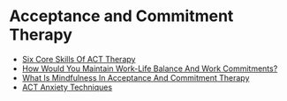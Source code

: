 # Acceptance and Commitment Therapy
- [Six Core Skills Of ACT Therapy](https://jyotirgamya.org/opinion/six-core-skill-acceptance-commitment-therapy/)
- [How Would You Maintain Work-Life Balance And Work Commitments?](https://jyotirgamya.org/opinion/act-work-life-balance/)
- [What Is Mindfulness In Acceptance And Commitment Therapy](https://jyotirgamya.org/opinion/benefits-mindfulness-acceptance-commitment-therapy/)
- [ACT Anxiety Techniques](https://jyotirgamya.org/opinion/anxiety-act/)
